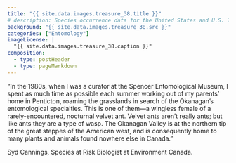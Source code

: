 ```yaml
---
title: "{{ site.data.images.treasure_38.title }}"
# description: Species occurrence data for the United States and U.S. Territories.
background: "{{ site.data.images.treasure_38.src }}"
categories: ["Entomology"]
imageLicense: |
  "{{ site.data.images.treasure_38.caption }}"
composition:
  - type: postHeader
  - type: pageMarkdown
---
```


“In the 1980s, when I was a curator at the Spencer Entomological Museum, I spent as much time as possible each summer working out of my parents’ home in Penticton, roaming the grasslands in search of the Okanagan’s entomological specialties. This is one of them—a wingless female of a rarely-encountered, nocturnal velvet ant. Velvet ants aren’t really ants; but like ants they are a type of wasp. The Okanagan Valley is at the northern tip of the great steppes of the American west, and is consequently home to many plants and animals found nowhere else in Canada.”

Syd Cannings, Species at Risk Biologist at Environment Canada.